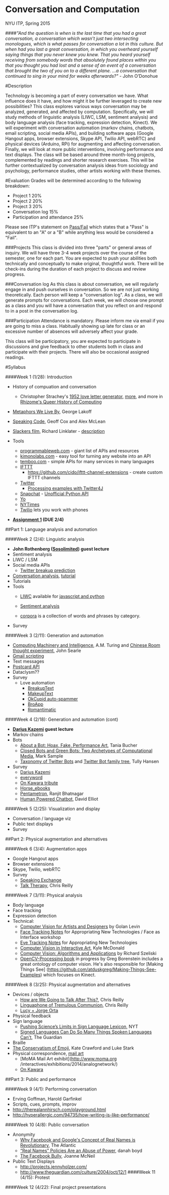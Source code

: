 Conversation and Computation
==============

NYU ITP, Spring 2015

####_"And the question is when is the last time that you had a great conversation, a conversation which wasn’t just two intersecting monologues, which is what passes for conversation a lot in this culture. But when had you last a great conversation, in which you overheard yourself saying things that you never knew you knew. That you heard yourself receiving from somebody words that absolutely found places within you that you thought you had lost and a sense of an event of a conversation that brought the two of you on to a different plane. …a conversation that continued to sing in your mind for weeks afterwards?"_ - John O’Donohue

#Description

Technology is becoming a part of every conversation we have. What influence does it have, and how might it be further leveraged to create new possibilities? This class explores various ways conversation may be analyzed, generated, and affected by computation. Specifically, we will study methods of linguistic analysis (LIWC, LSM, sentiment analysis) and body language analysis (face tracking, expression detection, Kinect). We will experiment with conversation automation (markov chains, chatbots, email scripting, social media APIs), and building software apps (Google Hangout apps, browser extensions, Skype API, Twilio API, webRTC) and physical devices (Arduino, RPi) for augmenting and affecting conversation. Finally, we will look at more public interventions, involving performance and text displays. The class will be based around three month-long projects, complemented by readings and shorter research exercises. This will be further contextualized by conversation analysis ideas from sociology and psychology, performance studies, other artists working with these themes.

#Evaluation
Grades will be determined according to the following breakdown:
* Project 1 20%
* Project 2 20%
* Project 3 20%
* Conversation log 15%
* Participation and attendance 25%

Please see ITP's statement on [Pass/Fail](http://help.itp.nyu.edu/academic-policies/pass-fail) which states that a "Pass" is equivalent to an "A" or a "B" while anything less would be considered a "Fail".

###Projects
This class is divided into three "parts" or general areas of inquiry. We will have three 3-4 week projects over the course of the semester, one for each part. You are expected to push your abilities both technically and conceptually to make original, thoughtful work. There will be check-ins during the duration of each project to discuss and review progress.

###Conversation log
As this class is about conversation, we will regularly engage in and push ourselves in conversation. So we are not just working theoretically. Each person will keep a "conversation log". As a class, we will generate prompts for conversations. Each week, we will choose one prompt as a class and you will have a conversation that you reflect on and respond to in a post in the conversation log.

###Participation
Attendance is mandatory. Please inform me via email if you are going to miss a class. Habitually showing up late for class or an excessive number of absences will adversely affect your grade.

This class will be participatory, you are expected to participate in discussions and give feedback to other students both in class and participate with their projects. There will also be occasional assigned readings.



#Syllabus

####Week 1 (1/28): Introduction
* History of compuation and conversation
  * Christopher Strachey's [1952 love letter generator](http://www.alpha60.de/art/love_letters/), [more](http://www.gingerbeardman.com/loveletter/), and more in [Rhizome's Queer History of Computing](http://rhizome.org/editorial/2013/apr/9/queer-history-computing-part-three/) 
* [Metaphors We Live By](http://www.amazon.com/Metaphors-We-Live-George-Lakoff/dp/0226468011), George Lakoff
* [Speaking Code](http://mitpress.mit.edu/books/speaking-code-0), Geoff Cox and Alex McLean
* [Slackers film](https://www.youtube.com/watch?v=jB4xlYKAVCQ), Richard Linklater - [description](http://en.wikipedia.org/wiki/Slacker_%28film%29)
* Tools
  * [programmableweb.com](http://www.programmableweb.com/) - giant list of APIs and resources 
  * [kimonolabs.com](http://www.kimonolabs.com/) - easy tool for turning any website into an API
  * [temboo.com](http://temboo.com) - simple APIs for many services in many languages
  * [IFTTT](https://ifttt.com/channels)
    * https://github.com/cido/ifttt-channel-extensions - create custom IFTTT channels
   * [Twitter](https://dev.twitter.com)
       * [Processing examples with Twitter4J](https://github.com/lmccart/AppropriatingInteractionTechnologies/tree/master/ProcessingTwitterExamples)
   * [Snapchat](http://gibsonsec.org/snapchat/fulldisclosure/) - [Unofficial Python API](https://github.com/niothiel/snapchat-python)
   * [Yo](http://dev.justyo.co/)
   * [NYTimes](http://developer.nytimes.com/docs)
   * [Twilio](https://www.twilio.com/docs/api) lets you work with phones

* __[Assignment 1](https://github.com/lmccart/itp-convo-comp/wiki/Assignments#assignment-1-due-24) (DUE 2/4)__

##Part 1: Language analysis and automation

####Week 2 (2/4): Linguistic analysis
* **John Rothenberg ([Sosolimited](http://sosolimited.com)) guest lecture**
* Sentiment analysis
* LIWC / LSM
* Social media APIs
  * [Twitter breakup prediction](http://motherboard.vice.com/read/what-our-breakups-look-like-on-twitter) 
* [Conversation analysis](http://en.wikipedia.org/wiki/Conversation_analysis), [tutorial](http://homepages.lboro.ac.uk/~ssca1/intro1.htm)
* Tutorials
* Tools
  * [LIWC](http://liwc.net) available for [javascript and python](https://github.com/chbrown/lexicons)
  * [Sentiment analysis](http://en.wikipedia.org/wiki/Sentiment_analysis)


  * [corpora](https://github.com/dariusk/corpora) is a collection of words and phrases by category.
* Survey

####Week 3 (2/11): Generation and automation
* [Computing Machinery and Intelligence](http://www.loebner.net/Prizef/TuringArticle.html), A.M. Turing and [Chinese Room thought experiment](http://en.wikipedia.org/wiki/Chinese_room), John Searle
* [Gmail scripting](https://developers.google.com/apps-script/reference/gmail/)
* Text messages
* [Postcard API](https://lob.com/blog/how-to-send-postcards-as-effortlessly-as-email)
* Dataclysm??
* Survey
  * Love automation
    * [BreakupText](https://itunes.apple.com/us/app/breakuptext/id674333306?ls=1&mt=8)
    * [MakeupText](https://itunes.apple.com/us/app/makeuptext/id681601569?ls=1&mt=8)
    * [OkCupid auto-spammer](https://github.com/shawn-simon/okspam)
    * [BroApp](http://jezebel.com/i-tried-broapp-and-it-did-not-turn-me-into-an-awesome-b-1536966006)  
    * [Romantimatic](http://romantimatic.com/)
 
####Week 4 (2/18): Generation and automation (cont)
* **[Darius Kazemi](http://tinysurversions.com) guest lecture**
* Markov chains
* Bots
  * [About a Bot: Hoax, Fake, Performance Art](http://journal.media-culture.org.au/index.php/mcjournal/article/viewArticle/814), Tania Bucher 
  * [Closed Bots and Green Bots: Two Archetypes of Computational Media](https://gist.github.com/tullyhansen/7621632), Mark Sample
  * [Taxonomy of Twitter Bots](https://gist.github.com/tullyhansen/7621632) and [Twitter Bot family tree](http://www.samplereality.com/wp-content/uploads/2014/06/hansen-bot-taxonomy.png), Tully Hansen
* Survey
  * [Darius Kazemi](https://twitter.com/dariusbots)
  * [everyword](https://twitter.com/everyword)
  * [On Kawara tribute](https://twitter.com/On_Kawara)
  * [Horse_ebooks](http://www.newyorker.com/magazine/2014/02/10/man-and-machine-2)
  * [Pentametron](http://www.npr.org/2013/02/16/172031066/pentametron-reveals-unintended-poetry-of-twitter-users), Ranjit Bhatnagar
  * [Human Powered Chatbot](http://hadto.net/projects/human-powered-chatbot/), David Elliot

####Week 5 (2/25): Visualization and display
* Conversation / language viz
* Public text displays
* Survey


##Part 2: Physical augmentation and alternatives

####Week 6 (3/4): Augmentation apps
* Google Hangout apps
* Browser extensions
* Skype, Twilio, webRTC
* Survey
  * [Speaking Exchange](http://ablersite.org/2014/06/05/speaking-exchange/)
  * [Talk Therapy](http://www.chris-reilly.org/art/talk-therapy/), Chris Reilly

####Week 7 (3/11): Physical analysis
* Body language
* Face tracking 
* Expression detection
* Technical:
  * [Computer Vision for Artists and Designers](http://www.flong.com/texts/essays/essay_cvad/) by Golan Levin 
  * [Face Tracking Notes](https://github.com/kylemcdonald/AppropriatingNewTechnologies/wiki/Week-2) for Appropriating New Technologies / Face as Interface workshop
  * [Eye Tracking Notes](https://github.com/kylemcdonald/AppropriatingNewTechnologies/wiki/Week-5) for Appropriating New Technologies
  * [Computer Vision in Interactive Art](https://docs.google.com/document/d/1Yky5TpKrxNDQzD7sXQ8gGpYFTsQhac1PrjYLQ3X_zJQ/edit?usp=sharing), Kyle McDonald
  * [Computer Vision: Algorithms and Applications](http://szeliski.org/Book/) by Richard Szeliski
  * [OpenCV-Processing book](https://github.com/atduskgreg/opencv-processing-book/blob/master/book/toc.md) in progress by Greg Borenstein includes a great ontology of computer vision. He's also responsible for [Making Things See]
(https://github.com/atduskgreg/Making-Things-See-Examples) which focuses on Kinect.

####Week 8 (3/25): Physical augmentation and alternatives
* Devices / objects
  * [How are We Going to Talk After This?](http://www.chris-reilly.org/art/how-are-we-going-to-talk-after-this/), Chris Reilly
  * [Linguaphone of Tremulous Communion](http://www.chris-reilly.org/art/linguaphone-of-tremulous-communion/), Chris Reilly
  * [Lucy + Jorge Orta](http://www.studio-orta.com/en/artworks/serie/33/Body-Architecture)
* Physical feedback
* Sign language
  * [Pushing Science’s Limits in Sign Language Lexicon](http://www.nytimes.com/2012/12/04/science/sign-language-researchers-broaden-science-lexicon.html?pagewanted=1&_r=2&hp&adxnnlx=1355343233-SxIlOSHbDOJCM8VPk75NTg&), NYT 
  * [Signed Languages Can Do So Many Things Spoken Languages Can't](http://www.theguardian.com/commentisfree/2014/oct/20/signed-languages-can-do-so-many-things-spoken-languages-cant?CMP=twt_gu), The Guardian
* Braille 
* [The Conservatism of Emoji](http://thenewinquiry.com/essays/the-conservatism-of-emoji/), Kate Crawford and Luke Stark
* Physical correspondence, [mail art](http://en.wikipedia.org/wiki/Mail_art)
  * [MoMA Mail Art exhibit](http://www.moma.org  /interactives/exhibitions/2014/analognetwork/) 
  * [On Kawara](http://en.wikipedia.org/wiki/On_Kawara)

##Part 3: Public and performance

####Week 9 (4/1): Performing conversation
* Erving Goffman, Harold Garfinkel
* Scripts, cues, prompts, improv
* http://therealannhirsch.com/playground.html
* http://hyperallergic.com/94735/how-writing-is-like-performance/

####Week 10 (4/8): Public conversation

* Anonymity
  * [Why Facebook and Google's Concept of Real Names is Revolutionary](http://www.theatlantic.com/technology/archive/2011/08/why-facebook-and-googles-concept-of-real-names-is-revolutionary/243171/), The Atlantic
  * [“Real Names” Policies Are an Abuse of Power](http://www.zephoria.org/thoughts/archives/2011/08/04/real-names.html), danah boyd
  * [The Facebook Bully](https://medium.com/message/the-facebook-bully-d7a16f6ede38), Joanne McNeil
* Public Text Displays
  * http://projects.jennyholzer.com/ 
  * http://www.theguardian.com/culture/2004/oct/12/1
####Week 11 (4/15): Protest


####Week 12 (4/22): Final project presentations
